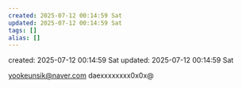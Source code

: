 ```yaml
---
created: 2025-07-12 00:14:59 Sat
updated: 2025-07-12 00:14:59 Sat
tags: []
alias: []
---
```


created: 2025-07-12 00:14:59 Sat
updated: 2025-07-12 00:14:59 Sat

yookeunsik@naver.com
daexxxxxxxx0x0x@
